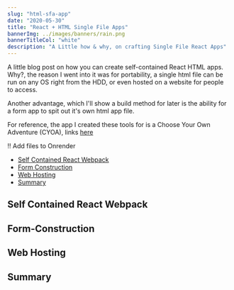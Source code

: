 ```yaml
---
slug: "html-sfa-app"
date: "2020-05-30"
title: "React + HTML Single File Apps"
bannerImg: ../images/banners/rain.png
bannerTitleCol: "white"
description: "A Little how & why, on crafting Single File React Apps"
---
```





A little blog post on how you can create self-contained React HTML apps. Why?, the reason I went into it was for portability, a single html file can be run on any OS right from the HDD, or even hosted on a website for people to access.

Another advantage, which I'll show a build method for later is the ability for a form app to spit out it's own html app file.

For reference, the app I created these tools for is a Choose Your Own Adventure (CYOA), links [here](https://portal-jumper.onrender.com/)

!! Add files to Onrender

- [Self Contained React Webpack](#Self-Contained-Webpack)
- [Form Construction](#Form-Construction)
- [Web Hosting](#Web-Hosting)
- [Summary](#Summary)


<h2 id="Self-Contained-Webpack">Self Contained React Webpack</h2>
<h2 id="Form-Construction">Form-Construction</h2>
<h2 id="Web Hosting">Web Hosting</h2>
<h2 id="Summary">Summary</h2>
